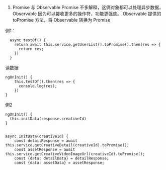 1. Promise 与 Observable
Promise 不多解释，这俩对象都可以处理异步数据，Observable 因为可以接收更多的操作符，功能更强些。
Observable 提供的 toPromise 方法，将 Observable 转换为 Promise

例1：
```
  async testOf() {
    return await this.service.getUserList().toPromise().then(res => {
      return res;
    })
  }

```
读数据
```
ngOnInit() {
    this.testOf().then(res => {
      console.log(res);
    })
}
```

例2
```
ngOnInit() {
  this.initData(response.creativeId)
}


async initData(creativeId) {
    const detailResponse = await this.service.getCreativeDetail(creativeId).toPromise();
    const assetResponse = await this.service.getCreativeVideoImageUrl(creativeId).toPromise();
    const {data: detailData} = detailResponse;
    const {data: assetData} = assetResponse;
```
